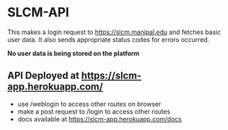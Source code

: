 <!-- # Main page
- Enrollment Number
- Name
- Branch
- Email ID
- Phone No.

# Features
- Attendance
- Marks -->

# SLCM-API

This makes a login request to https://slcm.manipal.edu and fetches basic user data. It also sends appropriate status codes for errors occurred.

**No user data is being stored on the platform**

## API Deployed at https://slcm-app.herokuapp.com/

- use /weblogin to access other routes on browser
- make a post request to /login to access other routes
- docs available at https://slcm-app.herokuapp.com/docs
